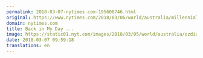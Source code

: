 ```yaml
---
permalink: 2018-03-07-nytimes.com-195608746.html
original: https://www.nytimes.com/2018/03/06/world/australia/millennials-boomers-generational-divide.html?partner=rss&amp;emc=rss
domain: nytimes.com
title: Back in My Day ...
image: https://static01.nyt.com/images/2018/03/05/world/australia/ozdiary-cellphonewall/ozdiary-cellphonewall-mediumThreeByTwo440.jpg
date: 2018-03-07 09:59:18
translations: en
---
```


